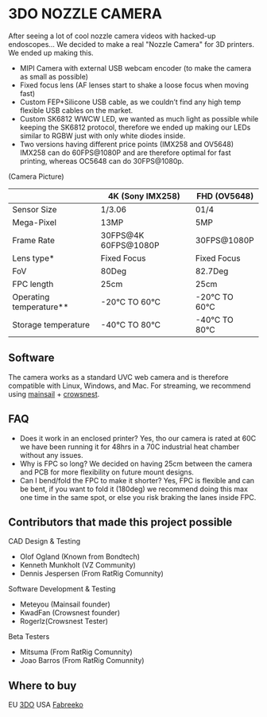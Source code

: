 # 3DO NOZZLE CAMERA

After seeing a lot of cool nozzle camera videos with hacked-up endoscopes...
We decided to make a real "Nozzle Camera" for 3D printers.
We ended up making this.
-	MIPI Camera with external USB webcam encoder (to make the camera as small as possible)
-	Fixed focus lens (AF lenses start to shake a loose focus when moving fast)
-	Custom FEP+Silicone USB cable, as we couldn’t find any high temp flexible USB cables on the market.
-	Custom SK6812 WWCW LED, we wanted as much light as possible while keeping the SK6812 protocol, therefore we ended up making our LEDs similar to RGBW just with only white diodes inside.
-	Two versions having different price points (IMX258 and OV5648)
IMX258 can do 60FPS@1080P and are therefore optimal for fast printing, whereas OC5648 can do 30FPS@1080p.

(Camera Picture)

|                         | 4K (Sony IMX258)     | FHD (OV5648)  |
|-------------------------|----------------------|---------------|
| Sensor Size             | 1/3.06               | 01/4       |
| Mega-Pixel              | 13MP                 | 5MP           |
| Frame Rate              | 30FPS@4K 60FPS@1080P | 30FPS@1080P   |
| Lens type*              | Fixed Focus          | Fixed Focus   |
| FoV                     | 80Deg                | 82.7Deg       |
| FPC length              | 25cm                 | 25cm          |
| Operating temperature** | -20°C TO 60°C        | -20°C TO 60°C |
| Storage temperature     | -40°C TO 80°C        | -40°C TO 80°C |
## Software
The camera works as a standard UVC web camera and is therefore compatible with Linux, Windows, and Mac.
For streaming, we recommend using [mainsail](https://github.com/mainsail-crew/mainsail) + [crowsnest](https://github.com/mainsail-crew/crowsnest). 

## FAQ
- Does it work in an enclosed printer?
Yes, tho our camera is rated at 60C we have been running it for 48hrs in a 70C industrial heat chamber without any issues.
- Why is FPC so long?
We decided on having 25cm between the camera and PCB for more flexibility on future mount designs.
-  Can I bend/fold the FPC to make it shorter?
Yes, FPC is flexible and can be bent, if you want to fold it (180deg) we recommend doing this max one time in the same spot, or else you risk braking the lanes inside FPC.

## Contributors that made this project possible
CAD Design & Testing
-	Olof Ogland (Known from Bondtech)
-	Kenneth Munkholt (VZ Community)
-	Dennis Jespersen (From RatRig Comunnity)

Software Development & Testing
-	Meteyou (Mainsail founder)
-	KwadFan (Crowsnest founder)
-	Rogerlz(Crowsnest Tester)
	
Beta Testers
-	Mitsuma (From RatRig Comunnity)
-	Joao Barros (From RatRig Comunnity)

## Where to buy
EU [3DO](https://3do.eu/)
USA [Fabreeko](https://www.fabreeko.com/)